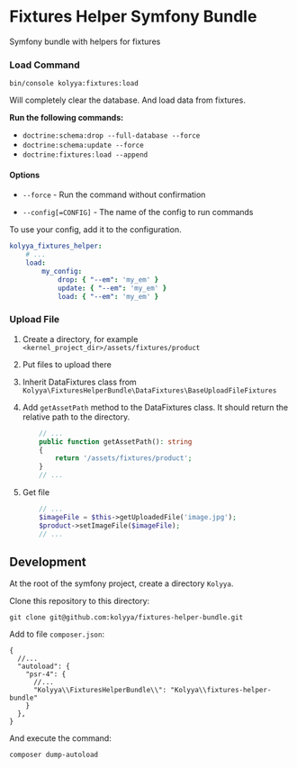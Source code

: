 # Fixtures Helper Symfony Bundle

Symfony bundle with helpers for fixtures

### Load Command

`bin/console kolyya:fixtures:load`

Will completely clear the database. And load data from fixtures.

**Run the following commands:**

* `doctrine:schema:drop --full-database --force`
* `doctrine:schema:update --force`
* `doctrine:fixtures:load --append`

#### Options

* `--force` - Run the command without confirmation

* `--config[=CONFIG]` - The name of the config to run commands

To use your config, add it to the configuration.

```yaml
kolyya_fixtures_helper:
    # ...
    load:
        my_config:
            drop: { "--em": 'my_em' }
            update: { "--em": 'my_em' }
            load: { "--em": 'my_em' }
```

### Upload File

1. Create a directory, for example `<kernel_project_dir>/assets/fixtures/product`

2. Put files to upload there

3. Inherit DataFixtures class from `Kolyya\FixturesHelperBundle\DataFixtures\BaseUploadFileFixtures`

4. Add `getAssetPath` method to the DataFixtures class. It should return the relative path to the directory.
    ```php
        // ...
        public function getAssetPath(): string
        {
            return '/assets/fixtures/product';
        }
        // ...
    ```

5. Get file
    ```php
        // ...
        $imageFile = $this->getUploadedFile('image.jpg');
        $product->setImageFile($imageFile);
        // ...
    ```

## Development

At the root of the symfony project, create a directory `Kolyya`.

Clone this repository to this directory:

```shell
git clone git@github.com:kolyya/fixtures-helper-bundle.git
```

Add to file `composer.json`:

```json5
{
  //...
  "autoload": {
    "psr-4": {
      //...
      "Kolyya\\FixturesHelperBundle\\": "Kolyya\\fixtures-helper-bundle"
    }
  },
}
```

And execute the command:

```shell
composer dump-autoload
```
